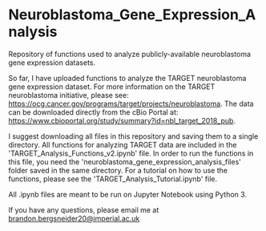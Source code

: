# Neuroblastoma_Gene_Expression_Analysis
Repository of functions used to analyze publicly-available neuroblastoma gene expression datasets.

So far, I have uploaded functions to analyze the TARGET neuroblastoma gene expression dataset. For more information on the TARGET neuroblastoma initiative, please see: https://ocg.cancer.gov/programs/target/projects/neuroblastoma. The data can be downloaded directly from the cBio Portal at: https://www.cbioportal.org/study/summary?id=nbl_target_2018_pub.

I suggest downloading all files in this repository and saving them to a single directory. All functions for analyzing TARGET data are included in the 'TARGET_Analysis_Functions_v2.ipynb' file. In order to run the functions in this file, you need the 'neuroblastoma_gene_expression_analysis_files' folder saved in the same directory. For a tutorial on how to use the functions, please see the 'TARGET_Analysis_Tutorial.ipynb' file.

All .ipynb files are meant to be run on Jupyter Notebook using Python 3.

If you have any questions, please email me at brandon.bergsneider20@imperial.ac.uk

